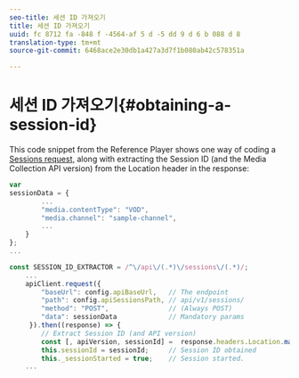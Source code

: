 ```yaml
---
seo-title: 세션 ID 가져오기
title: 세션 ID 가져오기
uuid: fc 8712 fa -848 f -4564-af 5 d -5 dd 9 d 6 b 088 d 8
translation-type: tm+mt
source-git-commit: 6468ace2e30db1a427a3d7f1b080ab42c578351a

---
```



# 세션 ID 가져오기{#obtaining-a-session-id}

This code snippet from the Reference Player shows one way of coding a [Sessions request,](../../media-collection-api/mc-api-ref/mc-api-sessions-req.md) along with extracting the Session ID (and the Media Collection API version) from the Location header in the response:

```js
var  
sessionData = { 
        ... 
        "media.contentType": "VOD", 
        "media.channel": "sample-channel", 
        ... 
    } 
}; 
...

const SESSION_ID_EXTRACTOR = /^\/api\/(.*)\/sessions\/(.*)/; 
    ...
    apiClient.request({ 
        "baseUrl": config.apiBaseUrl,   // The endpoint 
        "path": config.apiSessionsPath, // api/v1/sessions/ 
        "method": "POST",               // (Always POST) 
        "data": sessionData             // Mandatory params 
     }).then((response) => { 
        // Extract Session ID (and API version) 
        const [, apiVersion, sessionId] =  response.headers.Location.match(SESSION_ID_EXTRACTOR);  
        this.sessionId = sessionId;     // Session ID obtained 
        this._sessionStarted = true;    // Session started. 
    ...
```

